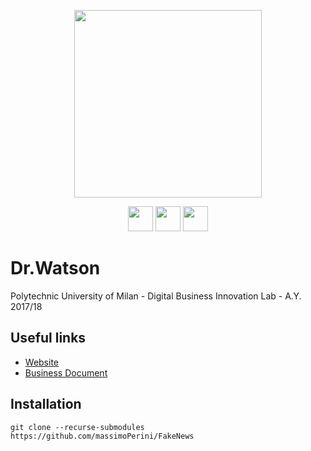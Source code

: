 <p align="center">
<a href="http://fakenews.eu-de.mybluemix.net/"><img src="https://github.com/massimoPerini/FakeNews/blob/master/Presentation%20and%20docs/logo_shadows_bg.png?raw=true" width="300px"></a></p>
<p align="center">
<a href="https://www.polimi.it/"><img src="https://github.com/massimoPerini/FakeNews/blob/master/Presentation%20and%20docs/Lyx/logo_polimi.png?raw=true" height="40px"></a>
<a href="https://www.ibm.com/"><img src="https://github.com/massimoPerini/FakeNews/blob/master/Presentation%20and%20docs/Lyx/logo_ibm.png?raw=true" height="40px"></a>
<a href="https://www.eitdigital.eu/"><img src="https://github.com/massimoPerini/FakeNews/blob/master/Presentation%20and%20docs/Lyx/logo_eit.png?raw=true" height="40px"></a>

</p>


# Dr.Watson
Polytechnic University of Milan - Digital Business Innovation Lab - A.Y. 2017/18

## Useful links
- [Website](http://fakenews.eu-de.mybluemix.net/)
- [Business Document](https://github.com/massimoPerini/FakeNews/blob/master/Delivery/Dr.Watson-GestIT.pdf)

## Installation
`git clone --recurse-submodules https://github.com/massimoPerini/FakeNews`
